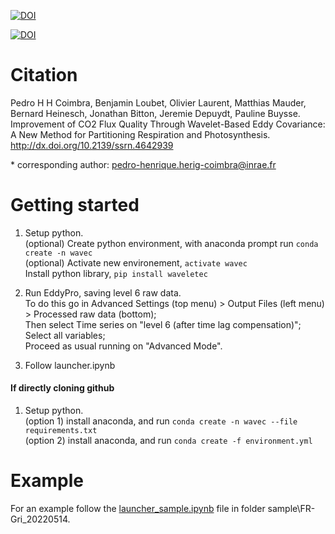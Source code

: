 [![DOI](https://zenodo.org/badge/DOI/10.2139/ssrn.4642939.svg)](http://dx.doi.org/10.2139/ssrn.4642939)

[![DOI](https://zenodo.org/badge/786866970.svg)](https://zenodo.org/doi/10.5281/zenodo.11071327)

# Citation

Pedro H H Coimbra, Benjamin Loubet, Olivier Laurent, Matthias Mauder, Bernard Heinesch, Jonathan Bitton, Jeremie Depuydt, Pauline Buysse. Improvement of CO2 Flux Quality Through Wavelet-Based Eddy Covariance: A New Method for Partitioning Respiration and Photosynthesis. http://dx.doi.org/10.2139/ssrn.4642939

\* corresponding author: pedro-henrique.herig-coimbra@inrae.fr

# Getting started

1. Setup python.\
(optional) Create python environment, with anaconda prompt run `conda create -n wavec`\
(optional) Activate new environement, `activate wavec`\
Install python library, `pip install waveletec`

2. Run EddyPro, saving level 6 raw data. \
To do this go in Advanced Settings (top menu) > Output Files (left menu) > Processed raw data (bottom);\
Then select Time series on "level 6 (after time lag compensation)";\
Select all variables;\
Proceed as usual running on "Advanced Mode".

3. Follow launcher.ipynb

#### If directly cloning github

1. Setup python.\
(option 1) install anaconda, and run `conda create -n wavec --file requirements.txt`\
(option 2) install anaconda, and run `conda create -f environment.yml`

# Example

For an example follow the [launcher_sample.ipynb](https://github.com/pedrohenriquecoimbra/wavelete-ec/blob/latest/sample/FR-Gri_20220514/launcher_sample.ipynb) file in folder sample\FR-Gri_20220514.
